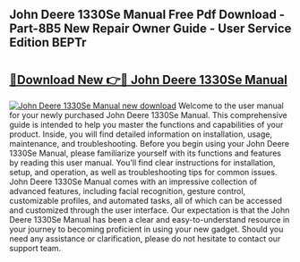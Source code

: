 ## John Deere 1330Se Manual Free Pdf Download - Part-8B5 New Repair Owner Guide - User Service Edition BEPTr

# <h2><a href="http://bc95036.oget.top/?id=John+Deere+1330Se+Manual">🔗Download New 👉🔴 John Deere 1330Se Manual</a></h2>

[![John Deere 1330Se Manual new download](https://i.imgur.com/5g1atiW.png)](http://bc95036.oget.top/?id=John+Deere+1330Se+Manual)
Welcome to the user manual for your newly purchased John Deere 1330Se Manual. This comprehensive guide is intended to help you master the functions and capabilities of your product. Inside, you will find detailed information on installation, usage, maintenance, and troubleshooting. Before you begin using your John Deere 1330Se Manual, please familiarize yourself with its functions and features by reading this user manual. You'll find clear instructions for installation, setup, and operation, as well as troubleshooting tips for common issues. John Deere 1330Se Manual comes with an impressive collection of advanced features, including facial recognition, gesture control, customizable profiles, and automated tasks, all of which can be accessed and customized through the user interface. Our expectation is that the John Deere 1330Se Manual has been a clear and easy-to-understand resource in your journey to becoming proficient in using your new gadget. Should you need any assistance or clarification, please do not hesitate to contact our support team.
